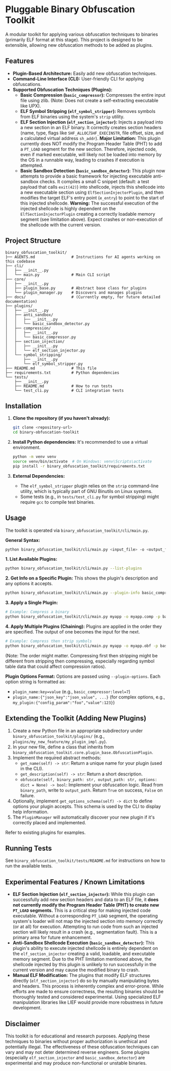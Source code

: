 # Pluggable Binary Obfuscation Toolkit

A modular toolkit for applying various obfuscation techniques to binaries (primarily ELF format at this stage). This project is designed to be extensible, allowing new obfuscation methods to be added as plugins.

## Features

*   **Plugin-Based Architecture:** Easily add new obfuscation techniques.
*   **Command-Line Interface (CLI):** User-friendly CLI for applying obfuscations.
*   **Supported Obfuscation Techniques (Plugins):**
    *   **Basic Compression (`basic_compressor`):** Compresses the entire input file using zlib. (Note: Does not create a self-extracting executable like UPX).
    *   **ELF Symbol Stripping (`elf_symbol_stripper`):** Removes symbols from ELF binaries using the system's `strip` utility.
    *   **ELF Section Injection (`elf_section_injector`):** Injects a payload into a new section in an ELF binary. It correctly creates section headers (name, type, flags like `SHF_ALLOC`/`SHF_EXECINSTR`, file offset, size, and a calculated virtual address `sh_addr`). **Major Limitation:** This plugin currently does NOT modify the Program Header Table (PHT) to add a `PT_LOAD` segment for the new section. Therefore, injected code, even if marked executable, will likely not be loaded into memory by the OS in a runnable way, leading to crashes if execution is attempted.
    *   **Basic Sandbox Detection (`basic_sandbox_detector`):** This plugin now attempts to provide a basic framework for injecting executable anti-sandbox checks. It compiles a small C snippet (default: a test payload that calls `exit(42)`) into shellcode, injects this shellcode into a new executable section using `ElfSectionInjectorPlugin`, and then modifies the target ELF's entry point (`e_entry`) to point to the start of this injected shellcode. **Warning:** The successful execution of the injected shellcode is highly dependent on the `ElfSectionInjectorPlugin` creating a correctly loadable memory segment (see limitation above). Expect crashes or non-execution of the shellcode with the current version.

## Project Structure

```
binary_obfuscation_toolkit/
├── AGENTS.md                # Instructions for AI agents working on this codebase
├── cli/
│   ├── __init__.py
│   └── main.py              # Main CLI script
├── core/
│   ├── __init__.py
│   ├── plugin_base.py       # Abstract base class for plugins
│   └── plugin_manager.py    # Discovers and manages plugins
├── docs/                    # (Currently empty, for future detailed documentation)
├── plugins/
│   ├── __init__.py
│   ├── anti_sandbox/
│   │   ├── __init__.py
│   │   └── basic_sandbox_detector.py
│   ├── compression/
│   │   ├── __init__.py
│   │   └── basic_compressor.py
│   ├── section_injection/
│   │   ├── __init__.py
│   │   └── elf_section_injector.py
│   └── symbol_stripping/
│       ├── __init__.py
│       └── elf_symbol_stripper.py
├── README.md                # This file
├── requirements.txt         # Python dependencies
└── tests/
    ├── __init__.py
    ├── README.md            # How to run tests
    └── test_cli.py          # CLI integration tests
```

## Installation

1.  **Clone the repository (if you haven't already):**
    ```bash
    git clone <repository-url>
    cd binary-obfuscation-toolkit
    ```

2.  **Install Python dependencies:**
    It's recommended to use a virtual environment.
    ```bash
    python -m venv venv
    source venv/bin/activate  # On Windows: venv\Scripts\activate
    pip install -r binary_obfuscation_toolkit/requirements.txt
    ```

3.  **External Dependencies:**
    *   The `elf_symbol_stripper` plugin relies on the `strip` command-line utility, which is typically part of GNU Binutils on Linux systems.
    *   Some tests (e.g., in `tests/test_cli.py` for symbol stripping) might require `gcc` to compile test binaries.

## Usage

The toolkit is operated via `binary_obfuscation_toolkit/cli/main.py`.

**General Syntax:**
```bash
python binary_obfuscation_toolkit/cli/main.py <input_file> -o <output_file> -p <plugin1> [plugin2...] [--plugin-options <options_string1>...]
```

**1. List Available Plugins:**
```bash
python binary_obfuscation_toolkit/cli/main.py --list-plugins
```

**2. Get Info on a Specific Plugin:**
This shows the plugin's description and any options it accepts.
```bash
python binary_obfuscation_toolkit/cli/main.py --plugin-info basic_compressor
```

**3. Apply a Single Plugin:**
```bash
# Example: Compress a binary
python binary_obfuscation_toolkit/cli/main.py myapp -o myapp.comp -p basic_compressor --plugin-options basic_compressor:level=9
```

**4. Apply Multiple Plugins (Chaining):**
Plugins are applied in the order they are specified. The output of one becomes the input for the next.
```bash
# Example: Compress then strip symbols
python binary_obfuscation_toolkit/cli/main.py myapp -o myapp.obf -p basic_compressor elf_symbol_stripper --plugin-options basic_compressor:level=9
```
(Note: The order might matter. Compressing first then stripping might be different from stripping then compressing, especially regarding symbol table data that could affect compression ratios).

**Plugin Options Format:**
Options are passed using `--plugin-options`. Each option string is formatted as:
*   `plugin_name:key=value` (e.g., `basic_compressor:level=7`)
*   `plugin_name:{"json_key":"json_value", ...}` (for complex options, e.g., `my_plugin:{"config_param":"foo","value":123}`)

## Extending the Toolkit (Adding New Plugins)

1.  Create a new Python file in an appropriate subdirectory under `binary_obfuscation_toolkit/plugins/` (e.g., `plugins/my_new_feature/my_plugin_impl.py`).
2.  In your new file, define a class that inherits from `binary_obfuscation_toolkit.core.plugin_base.ObfuscationPlugin`.
3.  Implement the required abstract methods:
    *   `get_name(self) -> str`: Return a unique name for your plugin (used in the CLI).
    *   `get_description(self) -> str`: Return a short description.
    *   `obfuscate(self, binary_path: str, output_path: str, options: dict = None) -> bool`: Implement your obfuscation logic. Read from `binary_path`, write to `output_path`. Return `True` on success, `False` on failure.
4.  Optionally, implement `get_options_schema(self) -> dict` to define options your plugin accepts. This schema is used by the CLI to display help information.
5.  The `PluginManager` will automatically discover your new plugin if it's correctly placed and implemented.

Refer to existing plugins for examples.

## Running Tests

See `binary_obfuscation_toolkit/tests/README.md` for instructions on how to run the available tests.

## Experimental Features / Known Limitations

*   **ELF Section Injection (`elf_section_injector`):** While this plugin can successfully add new section headers and data to an ELF file, it **does not currently modify the Program Header Table (PHT) to create new `PT_LOAD` segments.** This is a critical step for making injected code executable. Without a corresponding `PT_LOAD` segment, the operating system's loader will not map the injected section into memory correctly (or at all) for execution. Attempting to run code from such an injected section will likely result in a crash (e.g., segmentation fault). This is a primary area for future enhancement.
*   **Anti-Sandbox Shellcode Execution (`basic_sandbox_detector`):** This plugin's ability to execute injected shellcode is entirely dependent on the `elf_section_injector` creating a valid, loadable, and executable memory segment. Due to the PHT limitation mentioned above, the shellcode injected by this plugin is unlikely to run successfully in the current version and may cause the modified binary to crash.
*   **Manual ELF Modification:** The plugins that modify ELF structures directly (`elf_section_injector`) do so by manually manipulating bytes and headers. This process is inherently complex and error-prone. While efforts are made to ensure correctness, the resulting binaries should be thoroughly tested and considered experimental. Using specialized ELF manipulation libraries like LIEF would provide more robustness in future development.

## Disclaimer

This toolkit is for educational and research purposes. Applying these techniques to binaries without proper authorization is unethical and potentially illegal. The effectiveness of these obfuscation techniques can vary and may not deter determined reverse engineers. Some plugins (especially `elf_section_injector` and `basic_sandbox_detector`) are experimental and may produce non-functional or unstable binaries.
```

